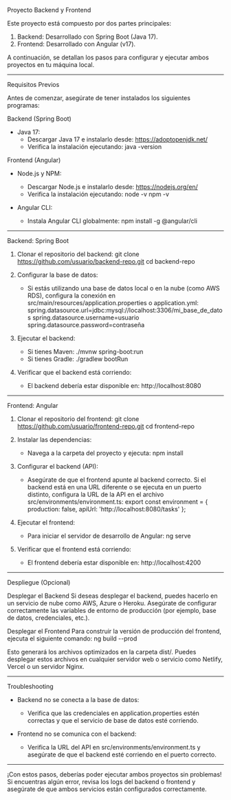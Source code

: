 Proyecto Backend y Frontend

Este proyecto está compuesto por dos partes principales:
1. Backend: Desarrollado con Spring Boot (Java 17).
2. Frontend: Desarrollado con Angular (v17).

A continuación, se detallan los pasos para configurar y ejecutar ambos proyectos en tu máquina local.

---

Requisitos Previos

Antes de comenzar, asegúrate de tener instalados los siguientes programas:

Backend (Spring Boot)
- Java 17:
  - Descargar Java 17 e instalarlo desde: https://adoptopenjdk.net/
  - Verifica la instalación ejecutando:
    java -version

Frontend (Angular)
- Node.js y NPM:
  - Descargar Node.js e instalarlo desde: https://nodejs.org/en/
  - Verifica la instalación ejecutando:
    node -v
    npm -v

- Angular CLI:
  - Instala Angular CLI globalmente:
    npm install -g @angular/cli

---

Backend: Spring Boot

1. Clonar el repositorio del backend:
   git clone https://github.com/usuario/backend-repo.git
   cd backend-repo

2. Configurar la base de datos:
   - Si estás utilizando una base de datos local o en la nube (como AWS RDS), configura la conexión en src/main/resources/application.properties o application.yml:
     spring.datasource.url=jdbc:mysql://localhost:3306/mi_base_de_datos
     spring.datasource.username=usuario
     spring.datasource.password=contraseña  

3. Ejecutar el backend:
   - Si tienes Maven:
     ./mvnw spring-boot:run
   - Si tienes Gradle:
     ./gradlew bootRun

4. Verificar que el backend está corriendo:
   - El backend debería estar disponible en: http://localhost:8080

---

Frontend: Angular

1. Clonar el repositorio del frontend:
   git clone https://github.com/usuario/frontend-repo.git
   cd frontend-repo

2. Instalar las dependencias:
   - Navega a la carpeta del proyecto y ejecuta:
     npm install

3. Configurar el backend (API):
   - Asegúrate de que el frontend apunte al backend correcto. Si el backend está en una URL diferente o se ejecuta en un puerto distinto, configura la URL de la API en el archivo src/environments/environment.ts:
     export const environment = {
       production: false,
       apiUrl: 'http://localhost:8080/tasks'
     };

4. Ejecutar el frontend:
   - Para iniciar el servidor de desarrollo de Angular:
     ng serve

5. Verificar que el frontend está corriendo:
   - El frontend debería estar disponible en: http://localhost:4200

---

Despliegue (Opcional)

Desplegar el Backend
Si deseas desplegar el backend, puedes hacerlo en un servicio de nube como AWS, Azure o Heroku. Asegúrate de configurar correctamente las variables de entorno de producción (por ejemplo, base de datos, credenciales, etc.).

Desplegar el Frontend
Para construir la versión de producción del frontend, ejecuta el siguiente comando:
ng build --prod

Esto generará los archivos optimizados en la carpeta dist/. Puedes desplegar estos archivos en cualquier servidor web o servicio como Netlify, Vercel o un servidor Nginx.

---

Troubleshooting

- Backend no se conecta a la base de datos:
  - Verifica que las credenciales en application.properties estén correctas y que el servicio de base de datos esté corriendo.

- Frontend no se comunica con el backend:
  - Verifica la URL del API en src/environments/environment.ts y asegúrate de que el backend esté corriendo en el puerto correcto.

---

¡Con estos pasos, deberías poder ejecutar ambos proyectos sin problemas! Si encuentras algún error, revisa los logs del backend o frontend y asegúrate de que ambos servicios están configurados correctamente.

